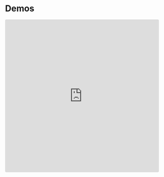# Demos

<iframe src="https://codesandbox.io/embed/wq21xzl2kk?autoresize=1&hidenavigation=1&module=%2FApp.vue" style="width:100%; height:500px; border:0; border-radius: 4px; overflow:hidden;" sandbox="allow-modals allow-forms allow-popups allow-scripts allow-same-origin"></iframe>